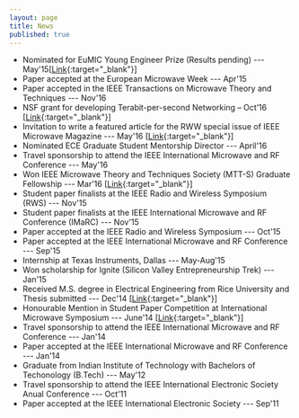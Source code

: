 ```yaml
---
layout: page
title: News
published: true
---
```


- Nominated for EuMIC Young Engineer Prize (Results pending)  --- May'15[[Link](http://www.ece.rice.edu/news/Aggrawal-EuMC/){:target="_blank"}]
- Paper accepted at the European Microwave Week  --- Apr'15
- Paper accepted in the IEEE Transactions on Microwave Theory and Techniques --- Nov'16
- NSF grant for developing Terabit-per-second Networking – Oct’16 [[Link](http://news.rice.edu/2016/10/11/marconi-inspires-rice-university-design-for-1-terabit-wireless-2/){:target="_blank"}]
- Invitation to write a featured article for the RWW special issue of IEEE Microwave Magazine --- May'16 [[Link](https://www.ece.rice.edu/news/2016_11AB/){:target="_blank"}]
- Nominated ECE Graduate Student Mentorship Director ---  April'16
- Travel sponsorship to attend the IEEE International Microwave and RF Conference --- May'16
- Won IEEE Microwave Theory and Techniques Society (MTT-S) Graduate Fellowship --- Mar'16 [[Link](http://www.ece.rice.edu/Content.aspx?id=2147484532){:target="_blank"}]
- Student paper finalists at the IEEE Radio and Wireless Symposium (RWS) --- Nov'15
- Student paper finalists at the IEEE International Microwave and RF Conference (IMaRC) --- Nov'15
- Paper accepted at the IEEE Radio and Wireless Symposium  --- Oct'15
- Paper accepted at the IEEE International Microwave and RF Conference --- Sep'15
- Internship at Texas Instruments, Dallas  --- May-Aug'15
- Won scholarship for Ignite (Silicon Valley Entrepreneurship Trek) --- Jan'15
- Received M.S. degree in Electrical Engineering from Rice University and Thesis submitted --- Dec'14 [[Link](https://scholarship.rice.edu/handle/1911/87740){:target="_blank"}]
- Honourable Mention in Student Paper Competition at International Microwave Symposium --- June'14 [[Link](http://www.ece.rice.edu/news/Students_IMS2014_Finalists.aspx){:target="_blank"}]
- Travel sponsorship to attend the IEEE International Microwave and RF Conference --- Jan'14
- Paper accepted at the IEEE International Microwave and RF Conference --- Jan'14
- Graduate from Indian Institute of Technology with Bachelors of Techonology (B.Tech) --- May'12
- Travel sponsorship to attend the IEEE International Electronic Society Anual Conference --- Oct'11
- Paper accepted at the IEEE International Electronic Society --- Sep'11
